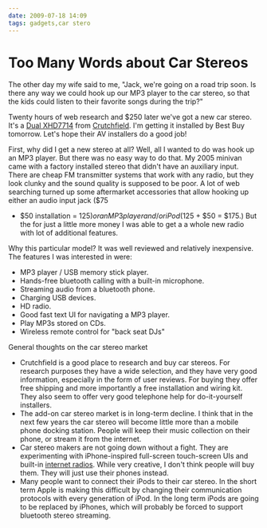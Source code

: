 ```yaml
---
date: 2009-07-18 14:09
tags: gadgets,car stero
---
```


# Too Many Words about Car Stereos

The other day my wife said to me, "Jack, we're going on a road trip soon. Is
there any way we could hook up our MP3 player to the car stereo, so that the
kids could listen to their favorite songs during the trip?"

Twenty hours of
web research and $250 later we've got a new car stereo. It's a
[Dual XHD7714](http://www.dualav.com/mobileaudio/xhd7714.php) from
[Crutchfield](http://www.crutchfield.com/). I'm getting it installed by Best
Buy tomorrow. Let's hope their AV installers do a good job!

First, why did I
get a new stereo at all? Well, all I wanted to do was hook up an MP3 player.
But there was no easy way to do that. My 2005 minivan came with a factory
installed stereo that didn't have an auxiliary input. There are cheap FM
transmitter systems that work with any radio, but they look clunky and the
sound quality is supposed to be poor. A lot of web searching turned up some
aftermarket accessories that allow hooking up either an audio input jack ($75
+ $50 installation = $125) or an MP3 player and/or iPod ($125 + $50 = $175.)
But the for just a little more money I was able to get a a whole new radio
with lot of additional features.

Why this particular model? It was well
reviewed and relatively inexpensive. The features I was interested in were:

* MP3 player / USB memory stick player.
* Hands-free bluetooth calling with a built-in microphone.
* Streaming audio from a bluetooth phone.
* Charging USB devices.
* HD radio.
* Good fast text UI for navigating a MP3 player.
* Play MP3s stored on CDs.
* Wireless remote control for "back seat DJs"

General thoughts on the car stereo market

* Crutchfield is a good place to research and buy car stereos. For research purposes they have a wide selection, and they have very good information, especially in the form of user reviews. For buying they offer free shipping and more importantly a free installation and wiring kit. They also seem to offer very good telephone help for do-it-yourself installers.
* The add-on car stereo market is in long-term decline. I think that in the next few years the car stereo will become little more than a mobile phone docking station. People will keep their music collection on their phone, or stream it from the internet.
* Car stereo makers are not going down without a fight. They are experimenting with iPhone-inspired full-screen touch-screen UIs and built-in [internet radios](http://www.wired.com/gadgetlab/2008/12/blaupunkt-and-m/). While very creative, I don't think people will buy them. They will just use their phones instead.
* Many people want to connect their iPods to their car stereo. In the short term Apple is making this difficult by changing their communication protocols with every generation of iPod. In the long term iPods are going to be replaced by iPhones, which will probably be forced to support bluetooth stereo streaming.
